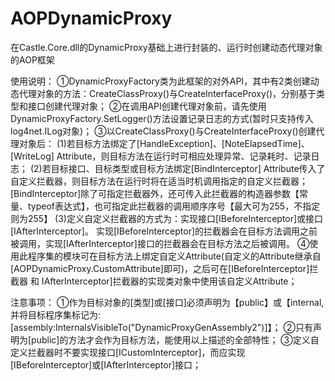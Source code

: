 # AOPDynamicProxy
在Castle.Core.dll的DynamicProxy基础上进行封装的、运行时创建动态代理对象的AOP框架

使用说明：
①DynamicProxyFactory类为此框架的对外API，其中有2类创建动态代理对象的方法：CreateClassProxy()与CreateInterfaceProxy()，分别基于类型和接口创建代理对象；
②在调用API创建代理对象前，请先使用DynamicProxyFactory.SetLogger<ILogType>()方法设置记录日志的方式(暂时只支持传入log4net.ILog对象)；
③以CreateClassProxy()与CreateInterfaceProxy()创建代理对象后：
  (1)若目标方法绑定了[HandleException]、[NoteElapsedTime]、[WriteLog] Attribute，则目标方法在运行时可相应处理异常、记录耗时、记录日志；
  (2)若目标接口、目标类型或目标方法绑定[BindInterceptor] Attribute传入了自定义拦截器，则目标方法在运行时将在适当时机调用指定的自定义拦截器；
    [BindInterceptor]除了可指定拦截器外，还可传入此拦截器的构造器参数【常量、typeof表达式】，也可指定此拦截器的调用顺序序号【最大可为255，不指定则为255】
  (3)定义自定义拦截器的方式为：实现接口[IBeforeInterceptor]或接口[IAfterInterceptor]。
    实现[IBeforeInterceptor]的拦截器会在目标方法调用之前被调用，实现[IAfterInterceptor]接口的拦截器会在目标方法之后被调用。
④使用此程序集的模块可在目标方法上绑定自定义Attribute(自定义的Attribute继承自[AOPDynamicProxy.CustomAttribute]即可)，之后可在[IBeforeInterceptor]拦截器 和 IAfterInterceptor]拦截器的实现类对象中使用该自定义Attribute；

注意事项：
  ①作为目标对象的[类型]或[接口]必须声明为【public】或【internal,并将目标程序集标记为:[assembly:InternalsVisibleTo("DynamicProxyGenAssembly2")]】；
  ②只有声明为[public]的方法才会作为目标方法，能使用以上描述的全部特性；
  ③定义自定义拦截器时不要实现接口[ICustomInterceptor]，而应实现[IBeforeInterceptor]或[IAfterInterceptor]接口；
